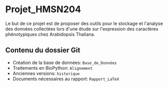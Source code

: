 # Projet_HMSN204

Le but de ce projet est de proposer des outils pour le stockage et l'analyse des données collectées lors d'une étude sur l'expression des caractères phénotypiques chez Arabidopsis Thaliana.

## Contenu du dossier Git

- Création de la base de données: ```Base_de_Données```
- Traitements en BioPython: ```Alignement```
- Anciennes versions: ```historique```
- Documents nécessaires au rapport: ```Rapport_LaTeX```

